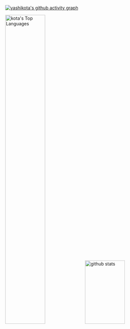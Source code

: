 [![yashikota's github activity graph](https://activity-graph.herokuapp.com/graph?username=yashikota&hide_border=true&theme=react-dark )](https://github.com/yashikota?tab=repositories)

<img alt="kota's Top Languages" src="https://github-readme-stats.vercel.app/api/top-langs/?username=yashikota&langs_count=10&layout=compact&hide_border=true&text_color=777777&bg_color=00000000&border_color=00000000&hide=Jupyter%20Notebook" width="50%" /><img alt="github stats" height="200px" width="50%" src="https://github-readme-stats.vercel.app/api?username=yashikota&hide_border=true&bg_color=00000000&theme=onedark&show_icons=ture"/>

<!-- [![trophy](https://github-profile-trophy.vercel.app/?username=yashikota&theme=onedark&column=7
)](https://github.com/ryo-ma/github-profile-trophy)

[![](https://raw.githubusercontent.com/yashikota/yashikota/master/profile-summary-card-output/github_dark/0-profile-details.svg)](https://github.com/vn7n24fzkq/github-profile-summary-cards)
[![](https://raw.githubusercontent.com/yashikota/yashikota/master/profile-summary-card-output/github_dark/1-repos-per-language.svg)](https://github.com/vn7n24fzkq/github-profile-summary-cards) [![](https://raw.githubusercontent.com/yashikota/yashikota/master/profile-summary-card-output/github_dark/2-most-commit-language.svg)](https://github.com/vn7n24fzkq/github-profile-summary-cards)
[![](https://raw.githubusercontent.com/yashikota/yashikota/master/profile-summary-card-output/github_dark/3-stats.svg)](https://github.com/vn7n24fzkq/github-profile-summary-cards) [![](https://raw.githubusercontent.com/yashikota/yashikota/master/profile-summary-card-output/github_dark/4-productive-time.svg)](https://github.com/vn7n24fzkq/github-profile-summary-cards)

![](https://komarev.com/ghpvc/?username=yashikota&color=blue) -->

<!-- <img src="https://github-readme-streak-stats.herokuapp.com?user=yashikota&theme=github-dark&hide_border=true&date_format=%5BY.%5Dn.j&sideNums=777777&background=00000000&border=777777&stroke=777777&ring=777777&fire=777777&currStreakNum=777777&currStreakLabel=777777&sideLabels=777777&dates=777777" width="58%" /> -->

<!-- <img src="https://activity-graph.herokuapp.com/graph?username=yashikota&bg_color=00000000&hide_border=true&color=777777&line=777777&point=777777" /> -->